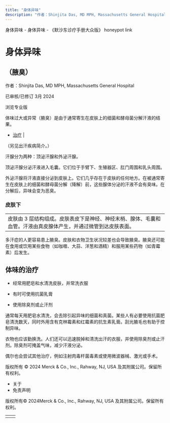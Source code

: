 ```yaml
---
title: "身体异味"
description: "作者：Shinjita Das, MD MPH, Massachusetts General Hospital"
---
```


﻿身体异味 \- 身体异味 \- 《默沙东诊疗手册大众版》 honeypot link

# 身体异味

## （腋臭）

作者：Shinjita Das, MD MPH, Massachusetts General Hospital

已审核/已修订 3月 2024

浏览专业版

体味过大或异常（腋臭）是由于通常寄生在皮肤上的细菌和酵母菌分解汗液的结果。

- [治疗](#治疗_v88388803_zh) \|

（另见出汗疾病简介。）

汗腺分为两种：顶泌汗腺和外泌汗腺。

顶泌汗腺分泌汗液进入毛囊。它们位于手臂下、生殖器区、肛门周围和乳头周围。

外泌汗腺将汗液直接分泌到皮肤上。它们几乎存在于皮肤的任何地方。在被通常寄生在皮肤上的细菌和酵母菌分解（降解）前，这些腺体分泌的汗液不会有臭味。在分解后，异味会变为恶臭。

### 皮肤下

|     |
| --- |
| 皮肤由 3 层结构组成。皮肤表皮下是神经、神经末梢、腺体、毛囊和血管。汗液由真皮腺体产生，并通过微管到达皮肤表面。<br> |

多汗症的人更容易患上腋臭。皮肤和衣物卫生状况较差也会导致腋臭。腋臭还可能在食用或饮用某些食物（如咖喱、大蒜、洋葱和酒精）和服用某些药物（如青霉素）后发生。

## 体味的治疗

- 经常用肥皂和水清洗皮肤，并常洗衣服

- 有时可使用抗菌乳膏

- 使用除臭剂或止汗剂


通常每天用肥皂水清洗，会去除引起异味的细菌和真菌。某些人有必要使用抗菌肥皂清洗数天，同时外用含有克林霉素和红霉素的抗生素乳膏。刮光腋毛也有助于控制异味。

衣物也应该勤换洗。人们还可以迅速脱掉和清洗出汗的衣服，并使用除臭剂或止汗剂。除臭剂可掩盖气味，减少汗液分泌。

偶尔也会尝试其他治疗，例如注射肉毒杆菌毒素或使用微波器械、激光或手术。



版权所有 © 2024
Merck & Co., Inc., Rahway, NJ, USA 及其附属公司。保留所有权利。

- 关于
- 免责声明

版权所有© 2024Merck & Co., Inc., Rahway, NJ, USA 及其附属公司。保留所有权利。

|     |     |
| --- | --- |
|  |  |